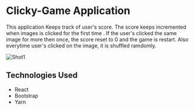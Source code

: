 


# Clicky-Game Application

This application Keeps track of user's score. The score keeps incremented when images is clicked for the first time . If the user's clicked the same image for more then once, the score reset to 0 and the game is restart. Also everytime user's clicked on the image, it is shuffled ramdomly. 

![Shot1](clikygame.png)


## Technologies Used

* React
* Bootstrap
* Yarn
